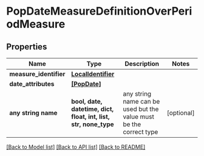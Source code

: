 # PopDateMeasureDefinitionOverPeriodMeasure


## Properties
Name | Type | Description | Notes
------------ | ------------- | ------------- | -------------
**measure_identifier** | [**LocalIdentifier**](LocalIdentifier.md) |  | 
**date_attributes** | [**[PopDate]**](PopDate.md) |  | 
**any string name** | **bool, date, datetime, dict, float, int, list, str, none_type** | any string name can be used but the value must be the correct type | [optional]

[[Back to Model list]](../README.md#documentation-for-models) [[Back to API list]](../README.md#documentation-for-api-endpoints) [[Back to README]](../README.md)


